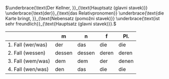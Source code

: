 $\underbrace{\text{Der Kellner, }}_{\text{Hauptsatz (glavni stavek)}} \underbrace{\text{der}}_{\text{das Relativpronomen}} \underbrace{\text{die Karte bringt, }}_{\text{Nebensatz (pomožni stavek)}} \underbrace{\text{ist sehr freundlich}}_{\text{Hauptsatz (glavni stavek)}}.$

|                   | m      | n      | f     | Pl.   |
| ----------------- | ------ | ------ | ----- | ----- |
| 1. Fall (wer/was) | der    | das    | die   | die   |
| 2. Fall (wessen)  | dessen | dessen | deren | deren |
| 3. Fall (wem/was) | dem    | dem    | der   | denen |
| 4. Fall (wen/was) | den    | das    | die   | die   |
